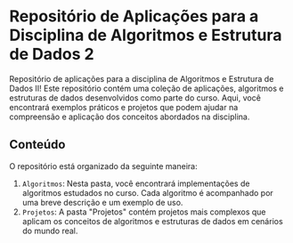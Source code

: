 # Repositório de Aplicações para a Disciplina de Algoritmos e Estrutura de Dados 2

Repositório de aplicações para a disciplina de Algoritmos e Estrutura de Dados II! Este repositório contém uma coleção de aplicações, algoritmos e estruturas de dados desenvolvidos como parte do curso. Aqui, você encontrará exemplos práticos e projetos que podem ajudar na compreensão e aplicação dos conceitos abordados na disciplina.

## Conteúdo

O repositório está organizado da seguinte maneira:

1. `Algoritmos`: Nesta pasta, você encontrará implementações de algoritmos estudados no curso. Cada algoritmo é acompanhado por uma breve descrição e um exemplo de uso.
2. `Projetos`: A pasta "Projetos" contém projetos mais complexos que aplicam os conceitos de algoritmos e estruturas de dados em cenários do mundo real.

